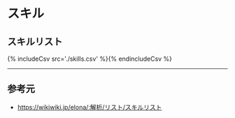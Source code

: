 # スキル
## スキルリスト
{% includeCsv src='./skills.csv' %}{% endincludeCsv %}

---

## 参考元
* https://wikiwiki.jp/elona/:解析/リスト/スキルリスト
